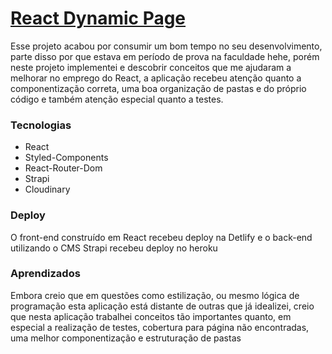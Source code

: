 # [React Dynamic Page](https://grand-faloodeh-f09179.netlify.app/)

Esse projeto acabou por consumir um bom tempo no seu desenvolvimento, parte disso por que estava em período de prova na faculdade hehe, porém neste projeto implementei e descobrir conceitos que me ajudaram a melhorar no emprego do React, a aplicação recebeu atenção quanto a componentização correta, uma boa organização de pastas e do próprio código e também atenção especial quanto a testes.

### Tecnologias 

* React 
* Styled-Components
* React-Router-Dom
* Strapi
* Cloudinary

### Deploy 

O front-end construído em React recebeu deploy na Detlify e o back-end utilizando o CMS Strapi recebeu deploy no heroku

### Aprendizados

Embora creio que em questões como estilização, ou mesmo lógica de programação esta aplicação está distante de outras que já idealizei, creio que nesta aplicação trabalhei conceitos tão importantes quanto, em especial a realização de testes, cobertura para página não encontradas, uma melhor componentização e estruturação de pastas 
